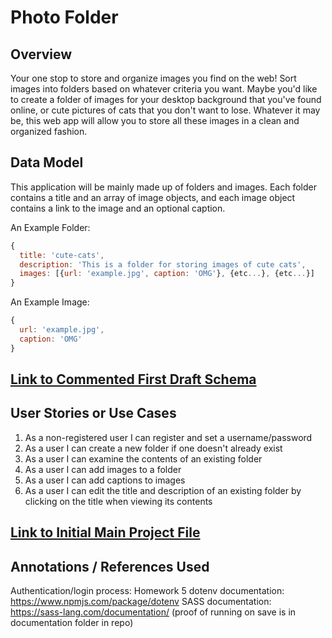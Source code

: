 # Photo Folder

## Overview

Your one stop to store and organize images you find on the web! Sort images into folders based on whatever criteria you want. Maybe you'd like to create a folder of images for your desktop background that you've found online, or cute pictures of cats that you don't want to lose. Whatever it may be, this web app will allow you to store all these images in a clean and organized fashion.

## Data Model

This application will be mainly made up of folders and images. Each folder contains a title and an array of image objects, and each image object contains a link to the image and an optional caption.

An Example Folder:

```javascript
{
  title: 'cute-cats',
  description: 'This is a folder for storing images of cute cats',
  images: [{url: 'example.jpg', caption: 'OMG'}, {etc...}, {etc...}]
}
```

An Example Image:

```javascript
{
  url: 'example.jpg',
  caption: 'OMG'
}
```


## [Link to Commented First Draft Schema](db.mjs) 


## User Stories or Use Cases

1. As a non-registered user I can register and set a username/password
2. As a user I can create a new folder if one doesn't already exist
3. As a user I can examine the contents of an existing folder
4. As a user I can add images to a folder
5. As a user I can add captions to images
6. As a user I can edit the title and description of an existing folder by clicking on the title when viewing its contents

## [Link to Initial Main Project File](app.mjs) 

## Annotations / References Used

Authentication/login process: Homework 5
dotenv documentation: https://www.npmjs.com/package/dotenv 
SASS documentation: https://sass-lang.com/documentation/ (proof of running on save is in documentation folder in repo)
